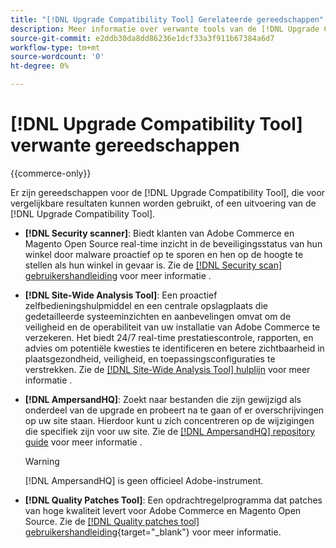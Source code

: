 ```yaml
---
title: "[!DNL Upgrade Compatibility Tool] Gerelateerde gereedschappen"
description: Meer informatie over verwante tools van de [!DNL Upgrade Compatibility Tool] op uw Adobe Commerce-project.
source-git-commit: e2ddb30da8dd86236e1dcf33a3f911b67384a6d7
workflow-type: tm+mt
source-wordcount: '0'
ht-degree: 0%

---
```



# [!DNL Upgrade Compatibility Tool] verwante gereedschappen

{{commerce-only}}

Er zijn gereedschappen voor de [!DNL Upgrade Compatibility Tool], die voor vergelijkbare resultaten kunnen worden gebruikt, of een uitvoering van de [!DNL Upgrade Compatibility Tool].

- **[!DNL Security scanner]**: Biedt klanten van Adobe Commerce en Magento Open Source real-time inzicht in de beveiligingsstatus van hun winkel door malware proactief op te sporen en hen op de hoogte te stellen als hun winkel in gevaar is. Zie de [[!DNL Security scan] gebruikershandleiding](https://docs.magento.com/user-guide/magento/security-scan.html) voor meer informatie .

- **[!DNL Site-Wide Analysis Tool]**: Een proactief zelfbedieningshulpmiddel en een centrale opslagplaats die gedetailleerde systeeminzichten en aanbevelingen omvat om de veiligheid en de operabiliteit van uw installatie van Adobe Commerce te verzekeren. Het biedt 24/7 real-time prestatiescontrole, rapporten, en advies om potentiële kwesties te identificeren en betere zichtbaarheid in plaatsgezondheid, veiligheid, en toepassingsconfiguraties te verstrekken. Zie de [[!DNL Site-Wide Analysis Tool] hulplijn](../../tools/site-wide-analysis-tool/intro.md) voor meer informatie .

- **[!DNL AmpersandHQ]**: Zoekt naar bestanden die zijn gewijzigd als onderdeel van de upgrade en probeert na te gaan of er overschrijvingen op uw site staan. Hierdoor kunt u zich concentreren op de wijzigingen die specifiek zijn voor uw site. Zie de [[!DNL AmpersandHQ] repository guide](https://github.com/AmpersandHQ) voor meer informatie .

   >[!WARNING]
   >
   >[!DNL AmpersandHQ] is geen officieel Adobe-instrument.

- **[!DNL Quality Patches Tool]**: Een opdrachtregelprogramma dat patches van hoge kwaliteit levert voor Adobe Commerce en Magento Open Source. Zie de [[!DNL Quality patches tool] gebruikershandleiding](https://experienceleague.adobe.com/tools/commerce-quality-patches/index.html){target=&quot;_blank&quot;} voor meer informatie.
